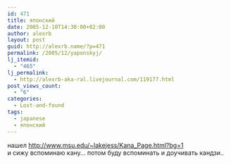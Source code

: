 ```yaml
---
id: 471
title: японский
date: 2005-12-10T14:30:00+02:00
author: alexrb
layout: post
guid: http://alexrb.name/?p=471
permalink: /2005/12/yaponskyj/
lj_itemid:
  - "465"
lj_permalink:
  - http://alexrb-aka-ral.livejournal.com/119177.html
post_views_count:
  - "6"
categories:
  - Lost-and-found
tags:
  - japanese
  - японский
---
```

нашел http://www.msu.edu/~lakejess/Kana_Page.html?bg=1  
и сижу вспоминаю кану&#8230; потом буду вспоминать и доучивать кандзи..